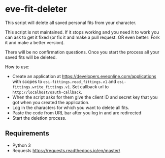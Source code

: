 # eve-fit-deleter

This script will delete all saved personal fits from your character.

This script is not maintained. If it stops working and you need it to work you can ask to get it fixed (or fix it and make a pull request. OR even better: Fork it and make a better version).

There will be no confirmation questions. Once you start the process all your saved fits will be deleted.

How to use:
* Create an application at https://developers.eveonline.com/applications with scopes to `esi-fittings.read_fittings.v1` and `esi-fittings.write_fittings.v1`. Set callback url to `http://localhost/oauth-callback`.
* When the script asks for them give the client ID and secret key that you got when you created the application.
* Log in the characters for which you want to delete all fits.
* Paste the code from URL bar after you log in and are redirected
* Start the deletion process.


## Requirements
* Python 3
* Requests https://requests.readthedocs.io/en/master/

